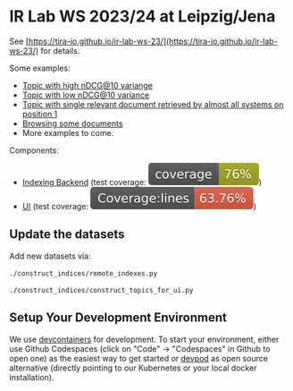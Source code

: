 # IR Lab WS 2023/24 at Leipzig/Jena

See [https://tira-io.github.io/ir-lab-ws-23/](https://tira-io.github.io/ir-lab-ws-23/) for details.

Some examples:

- [Topic with high nDCG@10 variange](https://tira-io.github.io/ir-lab-ws-23/topics?topic=5&dataset=ir-lab-jena-leipzig-wise-2023/leipzig-topics-20231025-test)
- [Topic with low nDCG@10 variance](https://tira-io.github.io/ir-lab-ws-23/topics?topic=16&dataset=ir-lab-jena-leipzig-wise-2023/leipzig-topics-20231025-test)
- [Topic with single relevant document retrieved by almost all systems on position 1](https://tira-io.github.io/ir-lab-ws-23/topics?topic=19&dataset=ir-lab-jena-leipzig-wise-2023/leipzig-topics-20231025-test)
- [Browsing some documents](https://tira-io.github.io/ir-lab-ws-23/docs?dataset=ir-lab-jena-leipzig-wise-2023/jena-topics-20231026-test&doc_ids=doc062201800042)
- More examples to come.

Components:

- [Indexing Backend](construct_indices) (test coverage: ![test coverage backend](construct_indices/coverage.svg))
- [UI](ui) (test coverage: ![Coverage of the frontend](ui/coverage/badge-lines.svg))

## Update the datasets

Add new datasets via:

```
./construct_indices/remote_indexes.py
```

```
./construct_indices/construct_topics_for_ui.py
```

## Setup Your Development Environment

We use [devcontainers](https://code.visualstudio.com/docs/devcontainers/containers) for development. To start your environment, either use Github Codespaces (click on "Code" -> "Codespaces" in Github to open one) as the easiest way to get started or [devpod](https://github.com/loft-sh/devpod) as open source alternative (directly pointing to our Kubernetes or your local docker installation).

